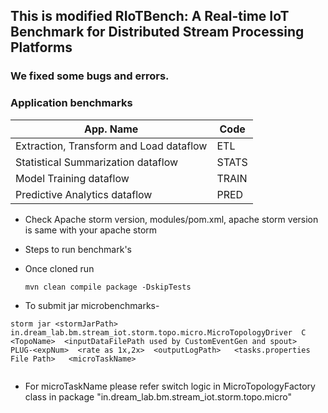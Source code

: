 ## This is modified RIoTBench: A Real-time IoT Benchmark for Distributed Stream Processing Platforms 

### We fixed some bugs and errors. 

### Application  benchmarks 
| App. Name  | Code |
| ------------- | ------------- |
| Extraction, Transform and Load  dataflow  | ETL   |
| Statistical Summarization dataflow  | STATS   |
| Model Training dataflow  | TRAIN   |
| Predictive Analytics dataflow   | PRED   |

- Check Apache storm version, modules/pom.xml, apache storm version is same with your apache storm

- Steps to run benchmark's
- Once cloned  run 
    ```
   mvn clean compile package -DskipTests
    ```
- To submit jar microbenchmarks- 
 ```
 storm jar <stormJarPath>   in.dream_lab.bm.stream_iot.storm.topo.micro.MicroTopologyDriver  C  <TopoName>  <inputDataFilePath used by CustomEventGen and spout>   PLUG-<expNum>  <rate as 1x,2x>  <outputLogPath>   <tasks.properties File Path>   <microTaskName>
 
 
 ```
- For microTaskName please refer  switch logic in  MicroTopologyFactory class in package   "in.dream_lab.bm.stream_iot.storm.topo.micro"   


